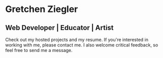 # Gretchen Ziegler

## Web Developer | Educator | Artist

Check out my hosted projects and my resume. If you're interested in working with me, please contact me. I also welcome critical feedback, so feel free to send me a message.


